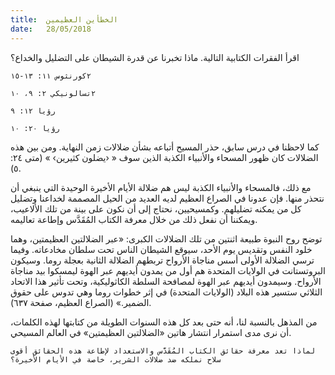 ```yaml
---
title:  الخطأين العظيمين
date:   28/05/2018
---
```


اقرأ الفقرات الكتابية التالية. ماذا تخبرنا عن قدرة الشيطان على التضليل والخداع؟

`٢كورنثوس ١١: ١٣-١٥`

`٢تسالونيكي ٢: ٩، ١٠`

`رؤيا ١٢: ٩`

`رؤيا ٢٠: ١٠`

كما لاحظنا في درس سابق، حذر المسيح أتباعه بشأن ضلالات زمن النهاية. ومن بين هذه الضلالات كان ظهور المسحاء والأنبياء الكذبة الذين سوف « ‹يضلون كثيرين› » (متى ٢٤: ٥).

مع ذلك، فالمسحاء والأنبياء الكذبة ليس هم ضلالة الأيام الأخيرة الوحيدة التي ينبغي أن نتحذر منها. فإن عدونا في الصراع العظيم لديه العديد من الحيل المصممة لخداعنا وتضليل كل من يمكنه تضليلهم. وكمسيحيين، نحتاج إلى أن نكون على بينة من تلك الألاعيب، ويمكننا أن نفعل ذلك من خلال معرفة الكتاب المُقَدَّس وإطاعة تعاليمه.

توضح روح النبوة طبيعة اثنتين من تلك الضلالات الكبرى: «عبر الضلالتين العظيمتين، وهما خلود النفس وتقديس يوم الأحد، سيوقع الشيطان الناس تحت سلطان مخادعاته. وفيما ترسي الضلالة الأولى أسس مناجاة الأرواح تربطهم الضلالة الثانية بعجلة روما. وسيكون البروتستانت في الولايات المتحدة هم أول من يمدون أيديهم عبر الهوة ليمسكوا بيد مناجاة الأرواح. وسيمدون أيديهم عبر الهوة لمصافحة السلطة الكاثوليكية، وتحت تأثير هذا الاتحاد الثلاثي ستسير هذه البلاد (الولايات المتحدة) في إثر خطوات روما وهي تدوس على حقوق الضمير.» (الصراع العظيم، صفحة ٦٣٧).

من المذهل بالنسبة لنا، أنه حتى بعد كل هذه السنوات الطويلة من كتابتها لهذه الكلمات، أن نرى مدى استمرار انتشار هاتين «الضلالتين العظيمتين» في العالم المسيحي.

`لماذا تعد معرفة حقائق الكتاب المُقَدَّس والاستعداد لإطاعة هذه الحقائق أقوى سلاح نملكه ضد ضلالات الشرير، خاصة في الأيام الأخيرة؟`